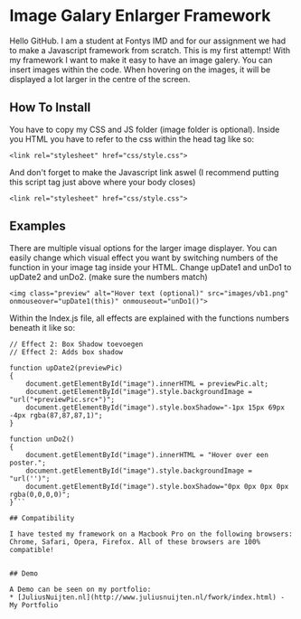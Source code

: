 # Image Galary Enlarger Framework

Hello GitHub. I am a student at Fontys IMD and for our assignment we had to make a Javascript framework from scratch. This is my first attempt! With my framework I want to make it easy to have an image galery. You can insert images within the code. When hovering on the images, it will be displayed a lot larger in the centre of the screen.

## How To Install

You have to copy my CSS and JS folder (image folder is optional). Inside you HTML you have to refer to the css within the head tag like so:

```
<link rel="stylesheet" href="css/style.css">
```

And don't forget to make the Javascript link aswel (I recommend putting this script tag just above where your body closes)
```
<link rel="stylesheet" href="css/style.css">
```

## Examples

There are multiple visual options for the larger image displayer. You can easily change which visual effect you want by switching numbers of the function in your image tag inside your HTML. Change upDate1 and unDo1 to upDate2 and unDo2. (make sure the numbers match)

```
<img class="preview" alt="Hover text (optional)" src="images/vb1.png" onmouseover="upDate1(this)" onmouseout="unDo1()">
```

Within the Index.js file, all effects are explained with the functions numbers beneath it like so:

```
// Effect 2: Box Shadow toevoegen
// Effect 2: Adds box shadow

function upDate2(previewPic)
{
    document.getElementById("image").innerHTML = previewPic.alt;
    document.getElementById("image").style.backgroundImage = "url("+previewPic.src+")"; 
    document.getElementById("image").style.boxShadow="-1px 15px 69px -4px rgba(87,87,87,1)";
}

function unDo2()
{
    document.getElementById("image").innerHTML = "Hover over een poster.";
    document.getElementById("image").style.backgroundImage = "url('')";
    document.getElementById("image").style.boxShadow="0px 0px 0px 0px rgba(0,0,0,0)";
}```

## Compatibility

I have tested my framework on a Macbook Pro on the following browsers: Chrome, Safari, Opera, Firefox. All of these browsers are 100% compatible!


## Demo

A Demo can be seen on my portfolio: 
* [JuliusNuijten.nl](http://www.juliusnuijten.nl/fwork/index.html) - My Portfolio
